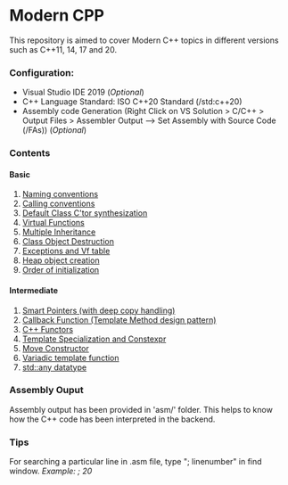 # Modern CPP
<p>This repository is aimed to cover Modern C++ topics in different versions such as C++11, 14, 17 and 20.</p>

### Configuration:
- Visual Studio IDE 2019 (*Optional*)
- C++ Language Standard: ISO C++20 Standard (/std:c++20)
- Assembly code Generation (Right Click on VS Solution > C/C++ > Output Files > Assembler Output --> Set Assembly with Source Code (/FAs)) (*Optional*)

### Contents

#### Basic
1. [Naming conventions](./Basic/1_Prog_NamingConv.cpp)
2. [Calling conventions](./Basic/2_Prog_CallingConv.cpp)
3. [Default Class C'tor synthesization](./Basic/3_Prog_Default_Ctor.cpp)
4. [Virtual Functions](./Basic/4_Virtual_Functions.cpp)
5. [Multiple Inheritance](./Basic/5_VirtualFunc_MultipleInheritance.cpp)
6. [Class Object Destruction](./Basic/6_rValue_and_DtorScope.cpp)
7. [Exceptions and Vf table](./Basic/7_exception.cpp)
8. [Heap object creation](./Basic/8_new_operator_heap_obj_Creation.cpp)
9. [Order of initialization](./Basic/9_Order_of_initialization.cpp)

#### Intermediate
1. [Smart Pointers (with deep copy handling)](./Intermediate/1_smart_pointer.cpp)
2. [Callback Function (Template Method design pattern)](./Intermediate/2_callback.cpp)
3. [C++ Functors](./Intermediate/3_Functors.cpp)
4. [Template Specialization and Constexpr](./Intermediate/4_Template_Specialization.cpp)
5. [Move Constructor](./Intermediate/5_Move_Constructor.cpp)
6. [Variadic template function](./Intermediate/6_variadic_Function_TemplatePack.cpp)
7. [std::any datatype](./Intermediate/7_the_ANY_Datatype.cpp)

### Assembly Ouput
Assembly output has been provided in 'asm/' folder. This helps to know how the C++ code has been interpreted in the backend.

### Tips
For searching a particular line in .asm file, type "; linenumber" in find window.
*Example: ; 20*


